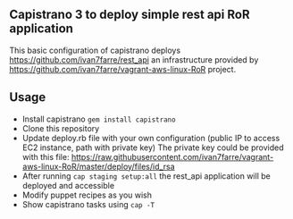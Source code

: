 ## Capistrano 3 to deploy simple rest api RoR application

This basic configuration of capistrano deploys https://github.com/ivan7farre/rest_api an infrastructure provided by
https://github.com/ivan7farre/vagrant-aws-linux-RoR project.


Usage
-----

* Install capistrano ``` gem install capistrano ```
* Clone this repository
* Update deploy.rb file with your own configuration (public IP to access EC2 instance, path with private key)
  The private key could be provided with this file:
  https://raw.githubusercontent.com/ivan7farre/vagrant-aws-linux-RoR/master/deploy/files/id_rsa
* After running ``` cap staging setup:all ``` the rest_api application will be deployed and accessible 
* Modify puppet recipes as you wish
* Show capistrano tasks using ``` cap -T ```

